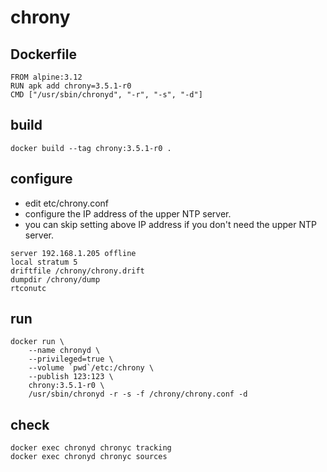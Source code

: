 chrony
======

## Dockerfile

```
FROM alpine:3.12
RUN apk add chrony=3.5.1-r0
CMD ["/usr/sbin/chronyd", "-r", "-s", "-d"]
```

## build

```
docker build --tag chrony:3.5.1-r0 .
```

## configure

- edit etc/chrony.conf
- configure the IP address of the upper NTP server.
- you can skip setting above IP address if you don't need the upper NTP server.

```
server 192.168.1.205 offline
local stratum 5
driftfile /chrony/chrony.drift
dumpdir /chrony/dump
rtconutc
```

## run

```
docker run \
    --name chronyd \
    --privileged=true \
    --volume `pwd`/etc:/chrony \
    --publish 123:123 \
    chrony:3.5.1-r0 \
    /usr/sbin/chronyd -r -s -f /chrony/chrony.conf -d
```

## check

```
docker exec chronyd chronyc tracking
docker exec chronyd chronyc sources
```

